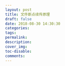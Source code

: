 ```yaml
---
layout: post
title: 文件断点续传原理
draft: false
date: 2018-08-30 14:30:30
categories:
tags:
permalink:
description:
cover_img:
toc-disable:
comments:
---
```


